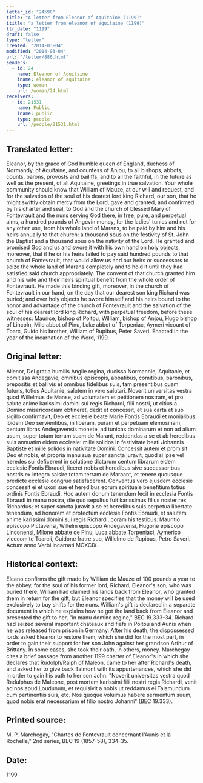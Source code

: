 ```yaml
---
letter_id: "24590"
title: "A letter from Eleanor of Aquitaine (1199)"
ititle: "a letter from eleanor of aquitaine (1199)"
ltr_date: "1199"
draft: false
type: "letter"
created: "2014-03-04"
modified: "2014-03-04"
url: "/letter/886.html"
senders:
  - id: 24
    name: Eleanor of Aquitaine
    iname: eleanor of aquitaine
    type: woman
    url: /woman/24.html
receivers:
  - id: 21531
    name: Public
    iname: public
    type: people
    url: /people/21531.html
---
```

<h2> Translated letter:</h2>Eleanor, by the grace of God humble queen of England, duchess of Normandy, of Aquitaine, and countess of Anjou, to all bishops, abbots, counts, barons, provosts and bailiffs, and to all the faithful, in the future as well as the present, of all Aquitaine, greetings in true salvation.
Your whole community should know that William of Mauze, at our will and request, and for the salvation of the soul of his dearest lord king Richard, our son, that he might swiftly obtain mercy from the Lord, gave and granted, and confirmed by his charter and seal, to God and the church of blessed Mary of Fontevrault and the nuns serving God there, in free, pure, and perpetual alms, a hundred pounds of Angevin money, for the ladies' tunics and not for any other use, from his whole land of Marans, to be paid by him and his heirs annually to that church:  a thousand sous on the festivity of St. John the Baptist and a thousand sous on the nativity of the Lord.  He granted and promised God and us and swore it with his own hand on holy objects, moreover, that if he or his heirs failed to pay said hundred pounds to that church of Fontevrault, that would allow us and our heirs or successors to seize the whole land of Marans completely and to hold it until they had satisfied said church appropriately.  The convent of that church granted him and his wife and their heirs spiritual benefit from the whole order of Fontevrault.  He made this binding gift, moreover, in the church of Fontevrault in our hand, on the day that our dearest son king Richard was buried; and over holy objects he swore himself and his heirs bound to the honor and advantage of the church of Fontevrault and the salvation of the soul of his dearest lord king Richard, with perpetual freedom, before these witnesses:  Maurice, bishop of Poitou, William, bishop of Anjou, Hugo bishop of Lincoln, Milo abbot of Pinu, Luke abbot of Torpeniac, Aymeri vicount of Toarc, Guido his brother, William of Rupibus, Peter Saveri.
Enacted in the year of the incarnation of the Word, 1199.
<h2 class="mt-4"> Original letter:</h2>Alienor, Dei gratia humilis Anglie regina, ducissa Normannie, Aquitanie, et comitissa Andegavie, omnibus episcopis, abbatibus, comitibus, baronibus, prepositis et ballivis et omnibus fidelibus suis, tam presentibus quam futuris, totius Aquitanie, salutem in vero salutari.
Noverit universitas vestra quod Willelmus de Manse, ad voluntatem et petitionem nostram, et pro salute anime karissimi domini sui regis Richardi, filii nostri, ut citius a Domino misericordiam obtineret, dedit et concessit, et sua carta et suo sigillo confirmavit, Deo et ecclesie beate Marie Fontis Ebraudi et monialibus ibidem Deo servientibus, in liberam, puram et perpetuam elemosinam, centum libras Andegavensis monete, ad tunicas dominarum et non ad alium usum, super totam terram suam de Marant, reddendas a se et ab heredibus suis annuatim eidem ecclesie:  mille solidos in festivitate beati Johannis Baptiste et mille solidos in nativitate Domini.  Concessit autem et promisit Deo et nobis, et propria manu sua super sancta juravit, quod si ipse vel heredes sui deficerent in solutione dictarum centum librarum eidem ecclesie Fontis Ebraudi, liceret nobis et heredibus sive successoribus nostris ex integro saisire totam terram de Maraant, et tenere quousque predicte ecclesie congrue satisfacerent.  Conventus vero ejusdem ecclesie concessit ei et uxori sue et heredibus eorum spirituale benefitium totius ordinis Fontis Ebraudi.  Hoc autem donum tenendum fecit in ecclesia Fontis Ebraudi in manu nostra, die quo sepultus fuit karissimus filius noster rex Richardus; et super sancta juravit a se et heredibus suis perpetua libertate tenendum, ad honorem et profectum ecclesie Fontis Ebraudi, et salutem anime karissimi domini sui regis Richardi, coram his testibus:  Mauritio episcopo Pictavensi, Willelm episcopo Andegavensi, Hugone episcopo Linconensi, Milone abbate de Pinu, Luca abbate Torpeniaci, Aymerico vicecomite Toarcii, Guidone fratre suo, Willelmo de Rupibus, Petro Saveri.
Actum anno Verbi incarnati MCXCIX.
<h2 class="mt-4"> Historical context:</h2>Eleano confirms the gift made by William de Mauze of 100 pounds a year to the abbey, for the soul of his former lord, Richard, Eleanor's son, who was buried there.  William had claimed his lands back from Eleanor, who granted them in return for the gift, but Eleanor specifies that the money will be used exclusively to buy shifts for the nuns.  William's gift is declared in a separate document in which he explains how he got the land back from Eleanor and presented the gift to her, "in manu domine regine," BEC 19.333-34.  Richard had seized several important chateaux and fiefs in Poitou and Aunis when he was released from prison in Germany.  After his death, the dispossessed lords asked Eleanor to restore them, which she did for the most part, in order to gain their support for her son John against her grandson Arthur of Brittany.  In some cases, she took their oath, in others, money.  Marchegay cites a brief passage from another 1199 charter of Eleanor's in which she declares that Rudolph/Ralph of Maleon, came to her after Richard's death, and asked her to give back Talmont with its appurtenances, which she did in order to gain his oath to her son John:  "Noverit universitas vestra quod Radulphus de Maleone, post mortem karissimi filii nostri regis Richardi, venit ad nos apud Loudunum, et requisivit a nobis ut reddamus ei Talamundum cum pertinentiis suis, etc.  Nos quoque voluimus habere sermentum suum, quod nobis erat necessarium et filio nostro Johanni" (BEC 19.333).
<h2 class="mt-4"> Printed source:</h2>M. P. Marchegay, "Chartes de Fontevrault concernant l'Aunis et la Rochelle," 2nd series, BEC 19 (1857-58), 334-35.
<h2 class="mt-4"> Date:</h2>1199